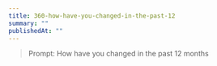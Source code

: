 ```yaml
---
title: 360-how-have-you-changed-in-the-past-12
summary: ""
publishedAt: ""
---
```


> Prompt: How have you changed in the past 12 months

